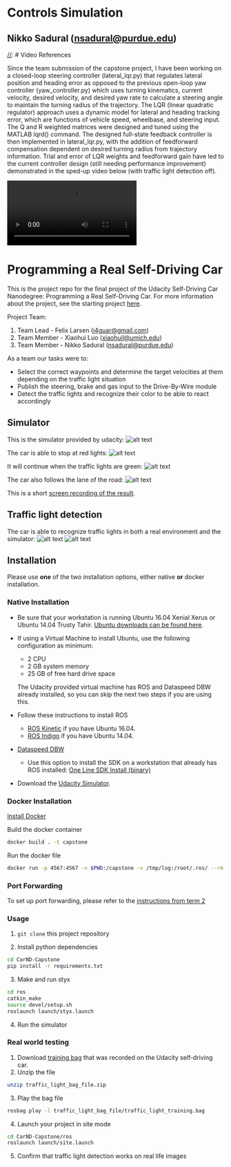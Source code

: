 # Controls Simulation
## Nikko Sadural (nsadural@purdue.edu)
[//]: # Video References

[lateral_lqr]: ./res/lateral_lqr.mp4 "Lateral LQR"

Since the team submission of the capstone project, I have been working on a closed-loop steering controller (lateral_lqr.py) that regulates lateral position and heading error as opposed to the previous open-loop yaw controller (yaw_controller.py) which uses turning kinematics, current velocity, desired velocity, and desired yaw rate to calculate a steering angle to maintain the turning radius of the trajectory. The LQR (linear quadratic regulator) approach uses a dynamic model for lateral and heading tracking error, which are functions of vehicle speed, wheelbase, and steering input. The Q and R weighted matrices were designed and tuned using the MATLAB lqrd() command. The designed full-state feedback controller is then implemented in lateral_lqr.py, with the addition of feedforward compensation dependent on desired turning radius from trajectory information. Trial and error of LQR weights and feedforward gain have led to the current controller design (still needing performance improvement) demonstrated in the sped-up video below (with traffic light detection off).

![alt text][lateral_lqr]

# Programming a Real Self-Driving Car

This is the project repo for the final project of the Udacity Self-Driving Car Nanodegree: Programming a Real Self-Driving Car. For more information about the project, see the starting project [here](https://github.com/udacity/CarND-Capstone).

Project Team:
 1. Team Lead - Felix Larsen (i4guar@gmail.com)
 2. Team Member - Xiaohui Luo (xiaohuil@umich.edu)
 3. Team Member - Nikko Sadural (nsadural@purdue.edu)

As a team our tasks were to:
* Select the correct waypoints and determine the target velocities at them depending on the traffic light situation
* Publish the steering, brake and gas input to the Drive-By-Wire module
* Detect the traffic lights and recognize their color to be able to react accordingly 

## Simulator
[//]: # (Image References)

[follow_road]: ./res/follow_road.png "Follow Road"
[green_light_continue]: ./res/green_light_continue.png "Green Light Continue"
[red_light]: ./res/red_light.png "Red Light"
[simulator]: ./res/simulator.png "Simulator"
[traffic_light_sim]: ./res/traffic_light_sim.png "Traffic Light Simulator"
[traffic_light_real]: ./res/traffic_light_real.png "Traffic Light Real World"

This is the simulator provided by udacity:
![alt text][simulator]

The car is able to stop at red lights:
![alt text][red_light]

It will continue when the traffic lights are green:
![alt text][green_light_continue]

The car also follows the lane of the road:
![alt text][follow_road]

This is a short [screen recording of the result](./res/video.mov).

## Traffic light detection

The car is able to recognize traffic lights in both a real environment and the simulator:
![alt text][traffic_light_sim]
![alt text][traffic_light_real]

## Installation

Please use **one** of the two installation options, either native **or** docker installation.

### Native Installation

* Be sure that your workstation is running Ubuntu 16.04 Xenial Xerus or Ubuntu 14.04 Trusty Tahir. [Ubuntu downloads can be found here](https://www.ubuntu.com/download/desktop).
* If using a Virtual Machine to install Ubuntu, use the following configuration as minimum:
  * 2 CPU
  * 2 GB system memory
  * 25 GB of free hard drive space

  The Udacity provided virtual machine has ROS and Dataspeed DBW already installed, so you can skip the next two steps if you are using this.

* Follow these instructions to install ROS
  * [ROS Kinetic](http://wiki.ros.org/kinetic/Installation/Ubuntu) if you have Ubuntu 16.04.
  * [ROS Indigo](http://wiki.ros.org/indigo/Installation/Ubuntu) if you have Ubuntu 14.04.
* [Dataspeed DBW](https://bitbucket.org/DataspeedInc/dbw_mkz_ros)
  * Use this option to install the SDK on a workstation that already has ROS installed: [One Line SDK Install (binary)](https://bitbucket.org/DataspeedInc/dbw_mkz_ros/src/81e63fcc335d7b64139d7482017d6a97b405e250/ROS_SETUP.md?fileviewer=file-view-default)
* Download the [Udacity Simulator](https://github.com/udacity/CarND-Capstone/releases).

### Docker Installation
[Install Docker](https://docs.docker.com/engine/installation/)

Build the docker container
```bash
docker build . -t capstone
```

Run the docker file
```bash
docker run -p 4567:4567 -v $PWD:/capstone -v /tmp/log:/root/.ros/ --rm -it capstone
```

### Port Forwarding
To set up port forwarding, please refer to the [instructions from term 2](https://classroom.udacity.com/nanodegrees/nd013/parts/40f38239-66b6-46ec-ae68-03afd8a601c8/modules/0949fca6-b379-42af-a919-ee50aa304e6a/lessons/f758c44c-5e40-4e01-93b5-1a82aa4e044f/concepts/16cf4a78-4fc7-49e1-8621-3450ca938b77)

### Usage

1. `git clone` this project repository

2. Install python dependencies
```bash
cd CarND-Capstone
pip install -r requirements.txt
```

3. Make and run styx
```bash
cd ros
catkin_make
source devel/setup.sh
roslaunch launch/styx.launch
```
4. Run the simulator

### Real world testing
1. Download [training bag](https://s3-us-west-1.amazonaws.com/udacity-selfdrivingcar/traffic_light_bag_file.zip) that was recorded on the Udacity self-driving car.
2. Unzip the file
```bash
unzip traffic_light_bag_file.zip
```
3. Play the bag file
```bash
rosbag play -l traffic_light_bag_file/traffic_light_training.bag
```
4. Launch your project in site mode
```bash
cd CarND-Capstone/ros
roslaunch launch/site.launch
```
5. Confirm that traffic light detection works on real life images
